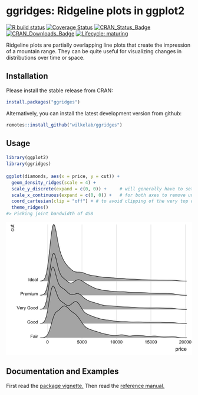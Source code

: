 
<!-- README.md is generated from README.Rmd. Please edit that file -->

# ggridges: Ridgeline plots in ggplot2

<!-- badges: start -->

[![R build
status](https://github.com/wilkelab/ggridges/workflows/R-CMD-check/badge.svg)](https://github.com/wilkelab/ggridges/actions)
[![Coverage
Status](https://img.shields.io/codecov/c/github/wilkelab/ggridges/master.svg)](https://app.codecov.io/github/wilkelab/ggridges?branch=master)
[![CRAN_Status_Badge](https://www.r-pkg.org/badges/version/ggridges)](https://CRAN.R-project.org/package=ggridges)
[![CRAN_Downloads_Badge](https://cranlogs.r-pkg.org/badges/ggridges)](https://cranlogs.r-pkg.org/downloads/total/last-month/ggridges)
[![Lifecycle:
maturing](https://img.shields.io/badge/lifecycle-maturing-blue.svg)](https://lifecycle.r-lib.org/articles/stages.html#maturing)
<!-- badges: end -->

Ridgeline plots are partially overlapping line plots that create the
impression of a mountain range. They can be quite useful for visualizing
changes in distributions over time or space.

## Installation

Please install the stable release from CRAN:

``` r
install.packages("ggridges")
```

Alternatively, you can install the latest development version from
github:

``` r
remotes::install_github("wilkelab/ggridges")
```

## Usage

``` r
library(ggplot2)
library(ggridges)
    
ggplot(diamonds, aes(x = price, y = cut)) +
  geom_density_ridges(scale = 4) + 
  scale_y_discrete(expand = c(0, 0)) +     # will generally have to set the `expand` option
  scale_x_continuous(expand = c(0, 0)) +   # for both axes to remove unneeded padding
  coord_cartesian(clip = "off") + # to avoid clipping of the very top of the top ridgeline
  theme_ridges()
#> Picking joint bandwidth of 458
```

![](man/figures/README-diamonds-1.png)<!-- -->

## Documentation and Examples

First read the [package
vignette.](https://wilkelab.org/ggridges/articles/introduction.html)
Then read the [reference
manual.](https://wilkelab.org/ggridges/reference/index.html)
